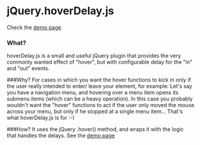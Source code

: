 # jQuery.hoverDelay.js

Check the [demo page](http://ronency.github.io/hoverDelay/)

### What?
hoverDelay.js is a small and useful jQuery plugin that provides the very commonly wanted effect of "hover", but with configurable delay for the "in" and "out" events.

###Why?
For cases in which you want the hover functions to kick in only if the user really intended to enter/ leave your element, for example: Let's say you have a navigation menu, and hovering over a menu item opens its submenu items (which can be a heavy operation). In this case you probably wouldn't want the "hover" functions to act if the user only moved the mouse across your menu, but only if he stopped at a single menu item... That's what hoverDelay.js is for :-)

###How?
It uses the jQuery .hover() method, and wraps it with the logic that handles the delays. See the [demo page](http://ronency.github.io/hoverDelay/)